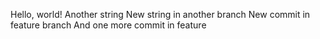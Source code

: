 Hello, world!
Another string
New string in another branch
New commit in feature branch
And one more commit in feature